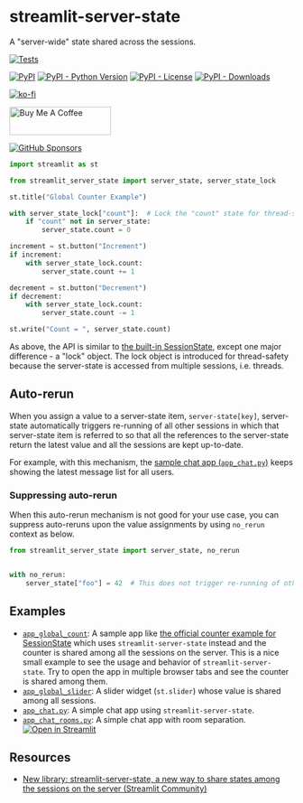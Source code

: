 # streamlit-server-state
A "server-wide" state shared across the sessions.

[![Tests](https://github.com/whitphx/streamlit-server-state/actions/workflows/tests.yml/badge.svg?branch=main)](https://github.com/whitphx/streamlit-server-state/actions/workflows/tests.yml?query=branch%3Amain)

[![PyPI](https://img.shields.io/pypi/v/streamlit-server-state)](https://pypi.org/project/streamlit-server-state/)
[![PyPI - Python Version](https://img.shields.io/pypi/pyversions/streamlit-server-state)](https://pypi.org/project/streamlit-server-state/)
[![PyPI - License](https://img.shields.io/pypi/l/streamlit-server-state)](https://pypi.org/project/streamlit-server-state/)
[![PyPI - Downloads](https://img.shields.io/pypi/dm/streamlit-server-state)](https://pypi.org/project/streamlit-server-state/)

[![ko-fi](https://ko-fi.com/img/githubbutton_sm.svg)](https://ko-fi.com/D1D2ERWFG)

<a href="https://www.buymeacoffee.com/whitphx" target="_blank"><img src="https://cdn.buymeacoffee.com/buttons/v2/default-yellow.png" alt="Buy Me A Coffee" width="180" height="50" ></a>

[![GitHub Sponsors](https://img.shields.io/github/sponsors/whitphx?label=Sponsor%20me%20on%20GitHub%20Sponsors&style=social)](https://github.com/sponsors/whitphx)

```python
import streamlit as st

from streamlit_server_state import server_state, server_state_lock

st.title("Global Counter Example")

with server_state_lock["count"]:  # Lock the "count" state for thread-safety
    if "count" not in server_state:
        server_state.count = 0

increment = st.button("Increment")
if increment:
    with server_state_lock.count:
        server_state.count += 1

decrement = st.button("Decrement")
if decrement:
    with server_state_lock.count:
        server_state.count -= 1

st.write("Count = ", server_state.count)

```

As above, the API is similar to [the built-in SessionState](https://blog.streamlit.io/session-state-for-streamlit/), except one major difference - a "lock" object.
The lock object is introduced for thread-safety because the server-state is accessed from multiple sessions, i.e. threads.

## Auto-rerun
When you assign a value to a server-state item, `server-state[key]`,
server-state automatically triggers re-running of all other sessions in which that server-state item is referred to so that all the references to the server-state return the latest value and all the sessions are kept up-to-date.

For example, with this mechanism, the [sample chat app (`app_chat.py`)](./app_chat.py) keeps showing the latest message list for all users.

### Suppressing auto-rerun

When this auto-rerun mechanism is not good for your use case, you can suppress auto-reruns upon the value assignments by using `no_rerun` context as below.
```python
from streamlit_server_state import server_state, no_rerun


with no_rerun:
    server_state["foo"] = 42  # This does not trigger re-running of other sessions
```

## Examples
* [`app_global_count`](./app_global_count.py): A sample app like [the official counter example for SessionState](https://blog.streamlit.io/session-state-for-streamlit/) which uses `streamlit-server-state` instead and the counter is shared among all the sessions on the server. This is a nice small example to see the usage and behavior of `streamlit-server-state`. Try to open the app in multiple browser tabs and see the counter is shared among them.
* [`app_global_slider`](./app_global_slider.py): A slider widget (`st.slider`) whose value is shared among all sessions.
* [`app_chat.py`](./app_chat.py): A simple chat app using `streamlit-server-state`.
* [`app_chat_rooms.py`](./app_chat_rooms.py): A simple chat app with room separation.
  [![Open in Streamlit](https://static.streamlit.io/badges/streamlit_badge_black_white.svg)](https://share.streamlit.io/whitphx/streamlit-server-state/main/app_chat_rooms.py)

## Resources
* [New library: streamlit-server-state, a new way to share states among the sessions on the server (Streamlit Community)](https://discuss.streamlit.io/t/new-library-streamlit-server-state-a-new-way-to-share-states-among-the-sessions-on-the-server/14981)
